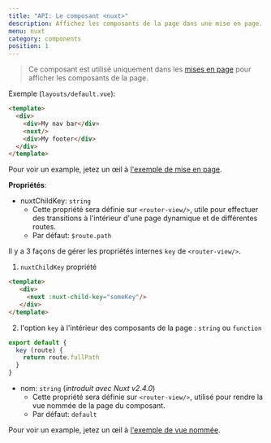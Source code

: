 ```yaml
---
title: "API: Le composant <nuxt>"
description: Affichez les composants de la page dans une mise en page.
menu: nuxt
category: components
position: 1
---
```


> Ce composant est utilisé uniquement dans les [mises en page](/guide/views#layouts) pour afficher les composants de la 
> page.

Exemple (`layouts/default.vue`):

```html
<template>
  <div>
    <div>My nav bar</div>
    <nuxt/>
    <div>My footer</div>
  </div>
</template>
```

Pour voir un example, jetez un œil à [l'exemple de mise en page](/examples/layouts).

**Propriétés**:

- nuxtChildKey: `string`
  - Cette propriété sera définie sur `<router-view/>`, utile pour effectuer des transitions à l'intérieur d'une page 
 dynamique et de différentes routes.
  - Par défaut: `$route.path`

Il y a 3 façons de gérer les propriétés internes `key` de `<router-view/>`.

1. `nuxtChildKey` propriété

  ```html
  <template>
     <div>
       <nuxt :nuxt-child-key="someKey"/>
     </div>
  </template>
  ```

2. l'option `key` à l'intérieur des composants de la page : `string` ou `function`

  ```js
  export default {
    key (route) {
      return route.fullPath
    }
  }
  ```

- nom: `string` (_introduit avec Nuxt v2.4.0_)
  - Cette propriété sera définie sur `<router-view/>`, utilisé pour rendre la vue nommée de la page du composant.
  - Par défaut: `default`

Pour voir un example, jetez un œil à [l'exemple de vue nommée](/examples/named-views).
